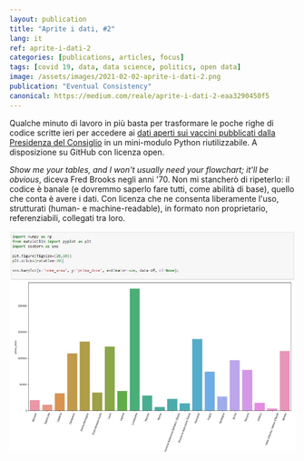 ```yaml
---
layout: publication
title: "Aprite i dati, #2"
lang: it
ref: aprite-i-dati-2
categories: [publications, articles, focus]
tags: [covid 19, data, data science, politics, open data]
image: /assets/images/2021-02-02-aprite-i-dati-2.png
publication: "Eventual Consistency"
canonical: https://medium.com/reale/aprite-i-dati-2-eaa3290450f5
---
```


Qualche minuto di lavoro in più basta per trasformare le poche righe di codice scritte ieri per accedere ai [dati aperti sui vaccini pubblicati dalla Presidenza del Consiglio](https://github.com/italia/covid19-opendata-vaccini/) in un mini-modulo Python riutilizzabile. A disposizione su GitHub con licenza open.

*Show me your tables, and I won't usually need your flowchart; it'll be obvious*, diceva Fred Brooks negli anni '70. Non mi stancherò di ripeterlo: il codice è banale (e dovremmo saperlo fare tutti, come abilità di base), quello che conta è avere i dati. Con licenza che ne consenta liberamente l'uso, strutturati (human- e machine-readable), in formato non proprietario, referenziabili, collegati tra loro.

![Histogram by Luca Passani](/assets/images/2021-02-02-aprite-i-dati-2-1.jpg)
